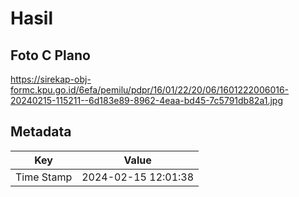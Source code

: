 # Hasil

## Foto C Plano

https://sirekap-obj-formc.kpu.go.id/6efa/pemilu/pdpr/16/01/22/20/06/1601222006016-20240215-115211--6d183e89-8962-4eaa-bd45-7c5791db82a1.jpg


## Metadata

| Key        | Value               |
| ---------- | ------------------- |
| Time Stamp | 2024-02-15 12:01:38 |



